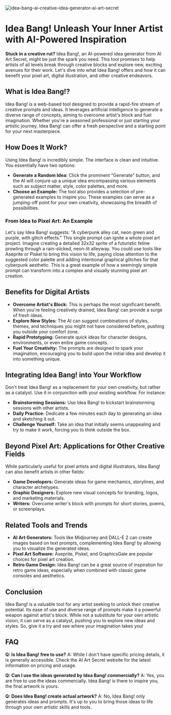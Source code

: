 ![idea-bang-ai-creative-idea-generator-ai-art-secret](https://images.pexels.com/photos/33485217/pexels-photo-33485217.jpeg?auto=compress&cs=tinysrgb&fit=crop&h=627&w=1200)

# Idea Bang! Unleash Your Inner Artist with AI-Powered Inspiration

**Stuck in a creative rut?** Idea Bang!, an AI-powered idea generator from AI Art Secret, might be just the spark you need. This tool promises to help artists of all levels break through creative blocks and explore new, exciting avenues for their work. Let's dive into what Idea Bang! offers and how it can benefit your pixel art, digital illustration, and other creative endeavors.

## What is Idea Bang!?

Idea Bang! is a web-based tool designed to provide a rapid-fire stream of creative prompts and ideas. It leverages artificial intelligence to generate a diverse range of concepts, aiming to overcome artist's block and fuel imagination. Whether you're a seasoned professional or just starting your artistic journey, Idea Bang! can offer a fresh perspective and a starting point for your next masterpiece.

## How Does It Work?

Using Idea Bang! is incredibly simple. The interface is clean and intuitive. You essentially have two options:

*   **Generate a Random Idea:** Click the prominent "Generate" button, and the AI will conjure up a unique idea encompassing various elements such as subject matter, style, color palettes, and more. 
*   **Choose an Example:** The tool also provides a selection of pre-generated examples to inspire you. These examples can serve as a jumping-off point for your own creativity, showcasing the breadth of possibilities.

### From Idea to Pixel Art: An Example

Let's say Idea Bang! suggests: "A cyberpunk alley cat, neon green and purple, with glitch effects." This single prompt can ignite a whole pixel art project. Imagine creating a detailed 32x32 sprite of a futuristic feline prowling through a rain-slicked, neon-lit alleyway. You could use tools like Aseprite or Piskel to bring this vision to life, paying close attention to the suggested color palette and adding intentional graphical glitches for that cyberpunk aesthetic. This is a great example of how a seemingly simple prompt can transform into a complex and visually stunning pixel art creation.

## Benefits for Digital Artists

*   **Overcome Artist's Block:** This is perhaps the most significant benefit. When you're feeling creatively drained, Idea Bang! can provide a surge of fresh ideas.
*   **Explore New Styles:** The AI can suggest combinations of styles, themes, and techniques you might not have considered before, pushing you outside your comfort zone.
*   **Rapid Prototyping:** Generate quick ideas for character designs, environments, or even entire game concepts.
*   **Fuel Your Creativity:** The prompts are designed to spark your imagination, encouraging you to build upon the initial idea and develop it into something unique.

## Integrating Idea Bang! into Your Workflow

Don't treat Idea Bang! as a replacement for your own creativity, but rather as a catalyst. Use it in conjunction with your existing workflow. For instance:

*   **Brainstorming Sessions:** Use Idea Bang! to kickstart brainstorming sessions with other artists.
*   **Daily Practice:** Dedicate a few minutes each day to generating an idea and sketching it out. 
*   **Challenge Yourself:** Take an idea that initially seems unappealing and try to make it work, forcing you to think outside the box.

## Beyond Pixel Art: Applications for Other Creative Fields

While particularly useful for pixel artists and digital illustrators, Idea Bang! can also benefit artists in other fields:

*   **Game Developers:** Generate ideas for game mechanics, storylines, and character archetypes.
*   **Graphic Designers:** Explore new visual concepts for branding, logos, and marketing materials.
*   **Writers:** Overcome writer's block with prompts for short stories, poems, or screenplays.

## Related Tools and Trends

*   **AI Art Generators:** Tools like Midjourney and DALL-E 2 can create images based on text prompts, complementing Idea Bang! by allowing you to visualize the generated ideas.
*   **Pixel Art Software:** Aseprite, Piskel, and GraphicsGale are popular choices for pixel art creation.
*   **Retro Game Design:** Idea Bang! can be a great source of inspiration for retro game ideas, especially when combined with classic game consoles and aesthetics.

## Conclusion

Idea Bang! is a valuable tool for any artist seeking to unlock their creative potential. Its ease of use and diverse range of prompts make it a powerful weapon against artist's block. While not a substitute for your own artistic vision, it can serve as a catalyst, pushing you to explore new ideas and styles. So, give it a try and see where your imagination takes you!

## FAQ

**Q: Is Idea Bang! free to use?**
A: While I don't have specific pricing details, it is generally accessible. Check the AI Art Secret website for the latest information on pricing and usage.

**Q: Can I use the ideas generated by Idea Bang! commercially?**
A: Yes, you are free to use the ideas commercially. Idea Bang! is there to inspire you, the final artwork is yours.

**Q: Does Idea Bang! create actual artwork?**
A: No, Idea Bang! only generates ideas and prompts. It's up to you to bring those ideas to life through your own artistic skills and tools.
